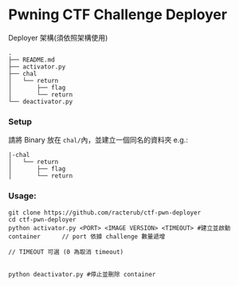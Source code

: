 Pwning CTF Challenge Deployer
===

Deployer 架構(須依照架構使用)
```
.
├── README.md
├── activator.py
├── chal
│   └── return
│       ├── flag
│       └── return
└── deactivator.py
```

### Setup
請將 Binary 放在 `chal/`內，並建立一個同名的資料夾
e.g.:
```
|-chal
│   └── return
│       ├── flag
│       └── return
```

### Usage:
```
git clone https://github.com/racterub/ctf-pwn-deployer
cd ctf-pwn-deployer
python activator.py <PORT> <IMAGE VERSION> <TIMEOUT> #建立並啟動 container      // port 依據 challenge 數量遞增
                                                                              // TIMEOUT 可選 (0 為取消 timeout)


python deactivator.py #停止並刪除 container
```
